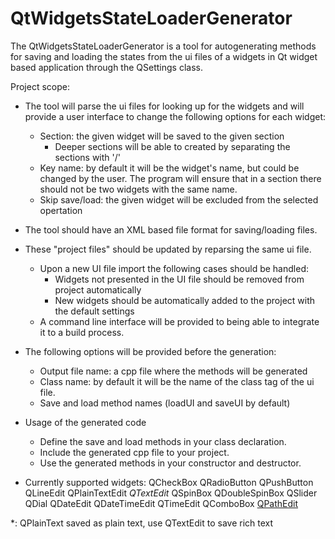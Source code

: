 QtWidgetsStateLoaderGenerator
=============================

The QtWidgetsStateLoaderGenerator is a tool for autogenerating methods for saving and loading the states from the ui files of a widgets in Qt widget based application through the QSettings class.

Project scope:
- The tool will parse the ui files for looking up for the widgets and will provide a user interface to change the following options for each widget:
    - Section: the given widget will be saved to the given section
        - Deeper sections will be able to created by separating the sections with '/'
    - Key name: by default it will be the widget's name, but could be changed by the user.
                The program will ensure that in a section there should not be two widgets with the same name.
    - Skip save/load: the given widget will be excluded from the selected opertation

- The tool should have an XML based file format for saving/loading files.
- These "project files" should be updated by reparsing the same ui file.
    - Upon a new UI file import the following cases should be handled:
        - Widgets not presented in the UI file should be removed from project automatically
        - New widgets should be automatically added to the project with the default settings
    - A command line interface will be provided to being able to integrate it to a build process.

- The following options will be provided before the generation:
    - Output file name: a cpp file where the methods will be generated
    - Class name: by default it will be the name of the class tag of the ui file.
    - Save and load method names (loadUI and saveUI by default)

- Usage of the generated code
    - Define the save and load methods in your class declaration.
    - Include the generated cpp file to your project.
    - Use the generated methods in your constructor and destructor.

- Currently supported widgets:
    QCheckBox
    QRadioButton
    QPushButton
    QLineEdit
    QPlainTextEdit <sup>*</sup>
    QTextEdit <sup>*</sup>
    QSpinBox
    QDoubleSpinBox
    QSlider
    QDial
    QDateEdit
    QDateTimeEdit
    QTimeEdit
    QComboBox
    [QPathEdit](https://github.com/Skycoder42/QPathEdit)

*: QPlainText saved as plain text, use QTextEdit to save rich text
